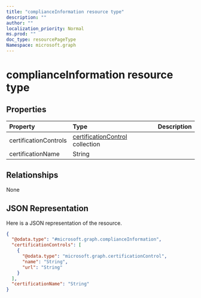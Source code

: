 ```yaml
---
title: "complianceInformation resource type"
description: ""
author: ""
localization_priority: Normal
ms.prod: ""
doc_type: resourcePageType
Namespace: microsoft.graph
---
```



# complianceInformation resource type



## Properties
|Property|Type|Description|
|:---|:---|:---|
|certificationControls|[certificationControl](../resources/certificationControl.md) collection||
|certificationName|String||

## Relationships
None

## JSON Representation
Here is a JSON representation of the resource.
<!-- {
  "blockType": "resource",
  "@odata.type": "microsoft.graph.complianceInformation"
}
-->
``` json
{
  "@odata.type": "#microsoft.graph.complianceInformation",
  "certificationControls": [
    {
      "@odata.type": "microsoft.graph.certificationControl",
      "name": "String",
      "url": "String"
    }
  ],
  "certificationName": "String"
}
```

